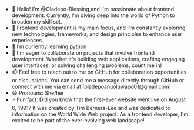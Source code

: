 - 👋 Hello! I'm @Oladepo-Blessing,and I'm passionate about frontend development. Currently, I'm diving deep into the world of Python to broaden my skill set.
- 👀 Frontend development is my main focus, and I'm constantly exploring new technologies, frameworks, and design principles to enhance user experiences.
- 🌱 I’m currently learning python
- 💞️ I'm eager to collaborate on projects that involve frontend development. Whether it's building web applications, crafting engaging user interfaces, or solving challenging problems, count me in! 
- 📫 Feel free to reach out to me on GitHub for collaboration opportunities or discussions. You can send me a message directly through GitHub or connect with me via email at [oladepoanuoluwapo01@gmail.com]
- 😄 Pronouns: She/her
- ⚡ Fun fact: Did you know that the first-ever website went live on August 6, 1991? It was created by Tim Berners-Lee and was dedicated to information on the World Wide Web project. As a frontend developer, I'm excited to be part of the ever-evolving web landscape!

<!---
Oladepo-Blessing/Oladepo-Blessing is a ✨ special ✨ repository because its `README.md` (this file) appears on your GitHub profile.
You can click the Preview link to take a look at your changes.
--->
